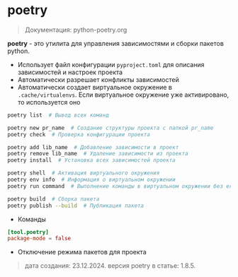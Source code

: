 # poetry

> Документация: python-poetry.org

**poetry** - это утилита для управления зависимостями и сборки пакетов python. 

- Использует файл конфигурации `pyproject.toml` для описания зависимостей и настроек проекта
- Автоматически разрешает конфликты зависимостей
- Автоматически создает виртуальное окружение в `.cache/virtualenvs`. Если виртуальное окружение уже активировано, то используется оно

```bash
poetry list  # Вывод всех команд

poetry new pr_name  # Создание структуры проекта с папкой pr_name
poetry check  # Проверка конфигурации проекта

poetry add lib_name  # Добавление зависимости в проект
poetry remove lib_name  # Удаление зависимости из проекта
poetry install  # Установка всех зависимостей проекта

poetry shell  # Активация виртуального окружения
poetry env info  # Информация о виртуальном окружении
poetry run command  # Выполнение команды в виртуальном окружении без его активации

poetry build  # Сборка пакета
poetry publish --build  # Публикация пакета
```
- Команды

```toml
[tool.poetry]
package-mode = false
```
- Отключение режима пакетов для проекта


> дата создания: 23.12.2024.
> версия poetry в статье: 1.8.5.